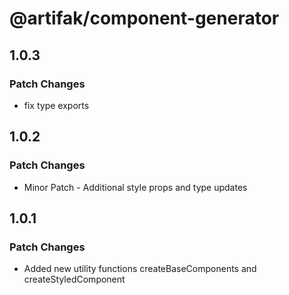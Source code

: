 # @artifak/component-generator

## 1.0.3

### Patch Changes

- fix type exports

## 1.0.2

### Patch Changes

- Minor Patch - Additional style props and type updates

## 1.0.1

### Patch Changes

- Added new utility functions createBaseComponents and createStyledComponent
